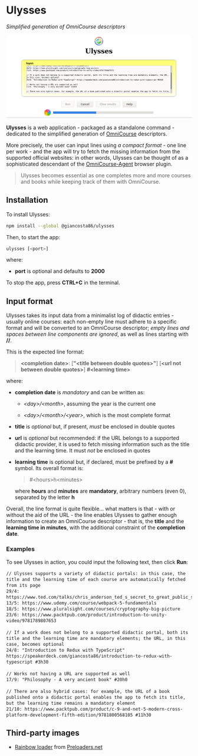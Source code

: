 # Ulysses

_Simplified generation of OmniCourse descriptors_

![Main screen](screenshots/main.png)

**Ulysses** is a web application - packaged as a standalone command - dedicated to the simplified generation of [OmniCourse](https://github.com/giancosta86/OmniCourse) descriptors.

More precisely, the user can input lines using _a compact format_ - one line per work - and the app will try to fetch the missing information from the supported official websites: in other words, Ulysses can be thought of as a sophisticated descendant of the [OmniCourse-Agent](https://github.com/giancosta86/OmniCourse-Agent) browser plugin.

> Ulysses becomes essential as one completes more and more courses and books while keeping track of them with OmniCourse.

## Installation

To install Ulysses:

```bash
npm install --global @giancosta86/ulysses
```

Then, to start the app:

```bash
ulysses [<port>]
```

where:

- **port** is optional and defaults to **2000**

To stop the app, press **CTRL+C** in the terminal.

## Input format

Ulysses takes its input data from a minimalist log of didactic entries - usually online courses: each non-empty line must adhere to a specific format and will be converted to an OmniCourse descriptor; _empty lines and spaces between line components are ignored_, as well as lines starting with **//**.

This is the expected line format:

> **\<completion date>**: [**"\<title between double quotes>"**] [**\<url not between double quotes>**] **\#\<learning time>**

where:

- **completion date** is _mandatory_ and can be written as:

  - _\<day>/\<month>_, assuming the year is the current one

  - _\<day>/\<month>/\<year>_, which is the most complete format

- **title** is _optional_ but, if present, _must_ be enclosed in double quotes

- **url** is _optional_ but recommended: if the URL belongs to a supported didactic provider, it is used to fetch missing information such as the title and the learning time. It must _not_ be enclosed in quotes

- **learning time** is optional but, if declared, must be prefixed by a **\#** symbol. Its overall format is:

  > \#\<hours>h\<minutes>

  where **hours** and **minutes** are **mandatory**, arbitrary numbers (even 0), separated by the letter **h**

Overall, the line format is quite flexible... what matters is that - with or without the aid of the URL - the line enables Ulysses to gather enough information to create an OmniCourse descriptor - that is, the **title** and the **learning time in minutes**, with the additional constraint of the **completion date**.

### Examples

To see Ulysses in action, you could input the following text, then click **Run**:

```
// Ulysses supports a variety of didactic portals: in this case, the title and the learning time of each course are automatically fetched from its page
29/4: https://www.ted.com/talks/chris_anderson_ted_s_secret_to_great_public_speaking
13/5: https://www.udemy.com/course/webpack-5-fundamentals
18/5: https://www.pluralsight.com/courses/cryptography-big-picture
23/6: https://www.packtpub.com/product/introduction-to-unity-video/9781789807653

// If a work does not belong to a supported didactic portal, both its title and the learning time are mandatory elements; the URL, in this case, becomes optional
24/8: "Introduction to Redux with TypeScript" https://speakerdeck.com/giancosta86/introduction-to-redux-with-typescript #3h30

// Works not having a URL are supported as well
17/9: "Philosophy - A very ancient book" #20h0

// There are also hybrid cases: for example, the URL of a book published onto a didactic portal enables the app to fetch its title, but the learning time remains a mandatory element
21/10: https://www.packtpub.com/product/c-9-and-net-5-modern-cross-platform-development-fifth-edition/9781800568105 #11h30
```

## Third-party images

- [Rainbow loader](https://icons8.com/preloaders/en/circular/rainbow/) from [Preloaders.net](https://icons8.com/preloaders/)
